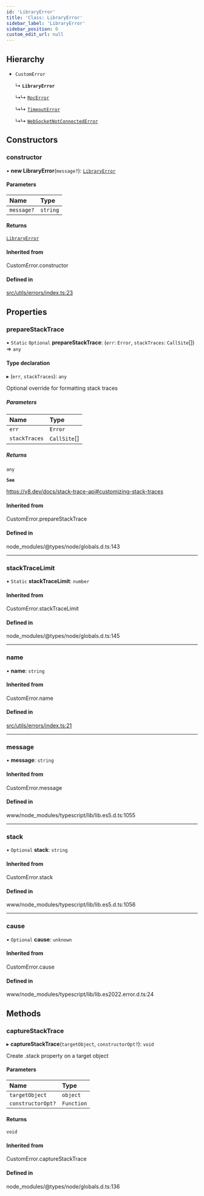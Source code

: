 ```yaml
---
id: 'LibraryError'
title: 'Class: LibraryError'
sidebar_label: 'LibraryError'
sidebar_position: 0
custom_edit_url: null
---
```


## Hierarchy

- `CustomError`

  ↳ **`LibraryError`**

  ↳↳ [`RpcError`](RpcError.md)

  ↳↳ [`TimeoutError`](TimeoutError.md)

  ↳↳ [`WebSocketNotConnectedError`](WebSocketNotConnectedError.md)

## Constructors

### constructor

• **new LibraryError**(`message?`): [`LibraryError`](LibraryError.md)

#### Parameters

| Name       | Type     |
| :--------- | :------- |
| `message?` | `string` |

#### Returns

[`LibraryError`](LibraryError.md)

#### Inherited from

CustomError.constructor

#### Defined in

[src/utils/errors/index.ts:23](https://github.com/starknet-io/starknet.js/blob/v7.6.4/src/utils/errors/index.ts#L23)

## Properties

### prepareStackTrace

▪ `Static` `Optional` **prepareStackTrace**: (`err`: `Error`, `stackTraces`: `CallSite`[]) => `any`

#### Type declaration

▸ (`err`, `stackTraces`): `any`

Optional override for formatting stack traces

##### Parameters

| Name          | Type         |
| :------------ | :----------- |
| `err`         | `Error`      |
| `stackTraces` | `CallSite`[] |

##### Returns

`any`

**`See`**

https://v8.dev/docs/stack-trace-api#customizing-stack-traces

#### Inherited from

CustomError.prepareStackTrace

#### Defined in

node_modules/@types/node/globals.d.ts:143

---

### stackTraceLimit

▪ `Static` **stackTraceLimit**: `number`

#### Inherited from

CustomError.stackTraceLimit

#### Defined in

node_modules/@types/node/globals.d.ts:145

---

### name

• **name**: `string`

#### Inherited from

CustomError.name

#### Defined in

[src/utils/errors/index.ts:21](https://github.com/starknet-io/starknet.js/blob/v7.6.4/src/utils/errors/index.ts#L21)

---

### message

• **message**: `string`

#### Inherited from

CustomError.message

#### Defined in

www/node_modules/typescript/lib/lib.es5.d.ts:1055

---

### stack

• `Optional` **stack**: `string`

#### Inherited from

CustomError.stack

#### Defined in

www/node_modules/typescript/lib/lib.es5.d.ts:1056

---

### cause

• `Optional` **cause**: `unknown`

#### Inherited from

CustomError.cause

#### Defined in

www/node_modules/typescript/lib/lib.es2022.error.d.ts:24

## Methods

### captureStackTrace

▸ **captureStackTrace**(`targetObject`, `constructorOpt?`): `void`

Create .stack property on a target object

#### Parameters

| Name              | Type       |
| :---------------- | :--------- |
| `targetObject`    | `object`   |
| `constructorOpt?` | `Function` |

#### Returns

`void`

#### Inherited from

CustomError.captureStackTrace

#### Defined in

node_modules/@types/node/globals.d.ts:136
